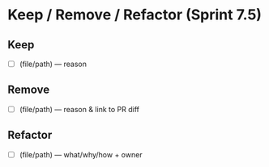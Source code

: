 # Keep / Remove / Refactor (Sprint 7.5)
## Keep
- [ ] (file/path) — reason
## Remove
- [ ] (file/path) — reason & link to PR diff
## Refactor
- [ ] (file/path) — what/why/how + owner
